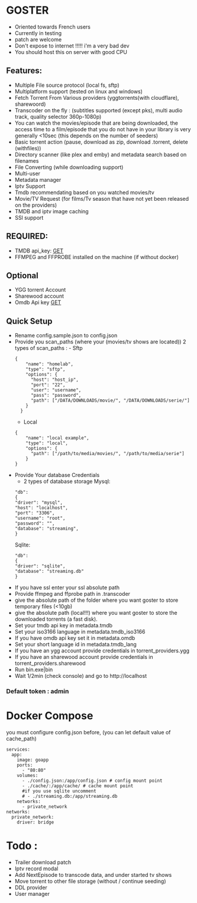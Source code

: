 # GOSTER

- Oriented towards French users
- Currently in testing
- patch are welcome
- Don't expose to internet !!!!! i'm a very bad dev
- You should host this on server with good CPU

## Features:

- Multiple File source protocol (local fs, sftp)
- Multiplatform support (tested on linux and windows)
- Fetch Torrent From Various providers (yggtorrents(with cloudflare), sharewoord)
- Transcoder on the fly : (subtitles supported (except pks), multi audio track, quality selector 360p-1080p)
- You can watch the movies/episode that are being downloaded, the access time to a film/episode that you do not have in your library is very generally <10sec (this depends on the number of seeders)
- Basic torrent action (pause, download as zip, download .torrent, delete (withfiles))
- Directory scanner (like plex and emby) and metadata search based on filenames
- File Converting (while downloading support)
- Multi-user
- Metadata manager
- Iptv Support
- Tmdb recommendating based on you watched movies/tv
- Movie/TV Request (for films/Tv season that have not yet been released on the providers)
- TMDB and iptv image caching
- SSl support

## REQUIRED:

- TMDB api_key: [GET](https://www.themoviedb.org/settings/api?language=fr)
- FFMPEG and FFPROBE installed on the machine (if without docker)

## Optional

- YGG torrent Account
- Sharewood account
- Omdb Api key [GET](https://www.omdbapi.com/apikey.aspx)

## Quick Setup

- Rename config.sample.json to config.json
- Provide you scan_paths (where your (movies/tv shows are located))
  2 types of scan_paths : - Sftp
  ```
  {
      "name": "homelab",
      "type": "sftp",
      "options": {
        "host": "host_ip",
        "port": "22",
        "user": "username",
        "pass": "password",
        "path": ["/DATA/DOWNLOADS/movie/", "/DATA/DOWNLOADS/serie/"]
      }
    }
  ```
  - Local
  ```
  {
      "name": "local example",
      "type": "local",
      "options": {
        "path": ["/path/to/media/movies/", "/path/to/media/serie"]
      }
  }
  ```
- Provide Your database Credentials
  - 2 types of database storage
    Mysql:
  ```
  "db":
  {
  "driver": "mysql",
  "host": "localhost",
  "port": "3306",
  "username": "root",
  "password": "",
  "database": "streaming",
  }
  ```
  Sqlite:
  ```
  "db":
  {
  "driver": "sqlite",
  "database": "streaming.db"
  }
  ```
- If you have ssl enter your ssl absolute path
- Provide ffmpeg and ffprobe path in .transcoder
- give the absolute path of the folder where you want goster to store temporary files (<10gb)
- give the absolute path (local!!!) where you want goster to store the downloaded torrents (a fast disk).
- Set your tmdb api key in metadata.tmdb
- Set your iso3166 language in metadata.tmdb_iso3166
- If you have omdb api key set it in metadata.omdb
- Set your short language id in metadata.tmdb_lang
- If you have an ygg account provide credentials in torrent_providers.ygg
- If you have an sharewood account provide credentials in torrent_providers.sharewood
- Run bin.exe|bin
- Wait 1/2min (check console) and go to http://localhost

### Default token : admin

# Docker Compose

you must configure config.json before, (you can let default value of cache_path)

```
services:
  app:
    image: goapp
    ports:
      - "80:80"
    volumes:
      - ./config.json:/app/config.json # config mount point
      - ./cache/:/app/cache/ # cache mount point
      #if you use sqlite uncomment
      # - ./streaming.db:/app/streaming.db
    networks:
      - private_network
networks:
  private_network:
    driver: bridge
```

# Todo :

- Trailer download patch
- Iptv record modal
- Add NextEpisode to transcode data, and under started tv shows
- Move torrent to other file storage (without / continue seeding)
- DDL provider
- User manager
